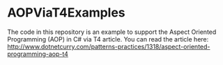 # AOPViaT4Examples

The code in this repository is an example to support the Aspect Oriented Programming (AOP) in C# via T4 article. You can read the article here: http://www.dotnetcurry.com/patterns-practices/1318/aspect-oriented-programming-aop-t4
